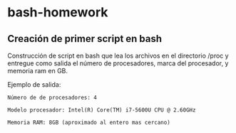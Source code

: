# bash-homework

## Creación de primer script en bash

Construcción de script en bash que lea los archivos en el directorio /proc y entregue como salida 
el número de procesadores, marca del procesador, y memoria ram en GB.


Ejemplo de salida:

``Número de de procesadores: 4``

``Modelo procesador: Intel(R) Core(TM) i7-5600U CPU @ 2.60GHz``

``Memoria RAM: 8GB (aproximado al entero mas cercano)``


